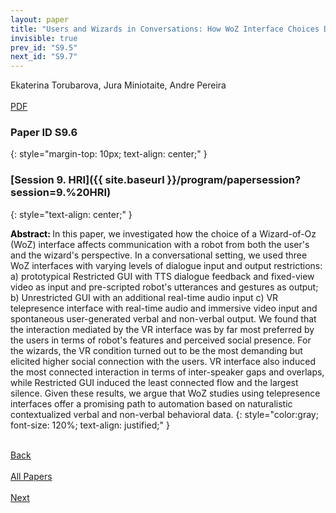```yaml
---
layout: paper
title: "Users and Wizards in Conversations: How WoZ Interface Choices Define Human-Robot Interactions"
invisible: true
prev_id: "S9.5"
next_id: "S9.7"
---
```

<div class="paper-authors">
  <div class="paper-author-box">
    <div class="paper-author-name">Ekaterina Torubarova, Jura Miniotaite, Andre Pereira</div>
    <div class="paper-author-uni"></div>
  </div>
</div>

<div class="paper-pdf-modern">
  <div class="paper-menu-icon">
    <a href="https://www.roboticsproceedings.org/rss25/p830.pdf" title="Download PDF" target="_blank">
      <i class="fa fa-file-pdf-o"></i><br>
      <span class="paper-menu-label">PDF</span>
    </a>
  </div>
</div>

### Paper ID S9.6
{: style="margin-top: 10px; text-align: center;" }

### [Session 9. HRI]({{ site.baseurl }}/program/papersession?session=9.%20HRI)
{: style="text-align: center;" }

<b style="color: black;">Abstract: </b>In this paper, we investigated how the choice of a Wizard-of-Oz (WoZ) interface affects communication with a robot from both the user's and the wizard's perspective. In a conversational setting, we used three WoZ interfaces with varying levels of dialogue input and output restrictions: a) prototypical Restricted GUI with TTS dialogue feedback and fixed-view video as input and pre-scripted robot's utterances and gestures as output; b) Unrestricted GUI with an additional real-time audio input c) VR telepresence interface with real-time audio and immersive video input and spontaneous user-generated verbal and non-verbal output.  We found that the interaction mediated by the VR interface was by far most preferred by the users in terms of robot's features and perceived social presence. For the wizards, the VR condition turned out to be the most demanding but elicited higher social connection with the users. VR interface also induced the most connected interaction in terms of inter-speaker gaps and overlaps, while Restricted GUI induced the least connected flow and the largest silence. Given these results, we argue that WoZ studies using telepresence interfaces offer a promising path to automation based on naturalistic contextualized verbal and non-verbal behavioral data.
{: style="color:gray; font-size: 120%; text-align: justified;" }

<div class="paper-menu">
  <div class="paper-menu-inner">
    <a href="{{ site.baseurl }}/program/papers/S9.5/" title="Previous Paper">
            <div class="paper-menu-icon">
                <i class="fa fa-chevron-left"></i><br>
                <span class="paper-menu-label">Back</span>
            </div>
        </a>
    <a href="{{ site.baseurl }}/program/papers" title="All Papers">
      <div class="paper-menu-icon">
        <i class="fa fa-list"></i><br>
        <span class="paper-menu-label">All Papers</span>
      </div>
    </a>
    <a href="{{ site.baseurl }}/program/papers/S9.7/" title="Next Paper">
            <div class="paper-menu-icon">
                <i class="fa fa-chevron-right"></i><br>
                <span class="paper-menu-label">Next</span>
            </div>
        </a>
  </div>
</div>
